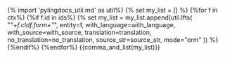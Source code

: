 {% import 'pylingdocs_util.md' as util%}
{% set my_list = [] %}
{%for f in ctx%}
{%if f.id in ids%}
{% set my_list = my_list.append(util.lfts(
    "<i>"+f.cldf.form+"</i>",
    entity=f,
    with_language=with_language,
    with_source=with_source,
    translation=translation,
    no_translation=no_translation,
    source_str=source_str,
    mode="orm"
)) %}
{%endif%}
{%endfor%}
{{comma_and_list(my_list)}}